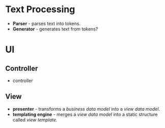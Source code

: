 # Text Processing
- **Parser** - parses text into tokens.
- **Generator** - generates text from tokens?

# UI

## Controller
- controller

## View
- **presenter** - transforms a *business data model* into a *view data model*.
- **templating engine** - merges a *view data model* into a static structure called *view template*.
